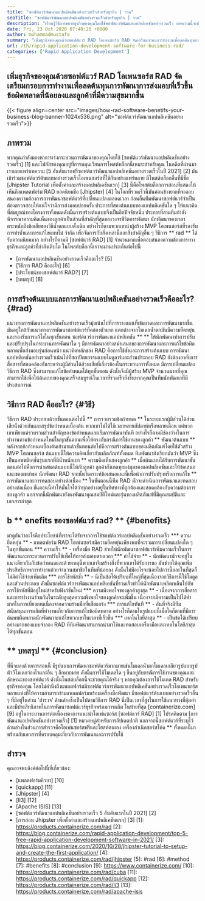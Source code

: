 ```yaml
---
title: "ซอฟต์แวร์พัฒนาแอปพลิเคชันอย่างรวดเร็วสำหรับธุรกิจ | ราด" 
seoTitle: "ซอฟต์แวร์พัฒนาแอปพลิเคชันอย่างรวดเร็วสำหรับธุรกิจ | ราด" 
description: "เรียนรู้วิธีการขยายธุรกิจของคุณโดยใช้ซอฟต์แวร์พัฒนาแอปพลิเคชันอย่างรวดเร็ว บทความนี้จะช่วยให้คุณเข้าใจวิธีการ RAD โอเพ่นซอร์ส" 
date: Fri, 23 Oct 2020 07:40:20 +0000
author: muhammadmustafa
summary: "เพิ่มธุรกิจของคุณด้วยซอฟต์แวร์ RAD โอเพนซอร์ส RAD จัดเตรียมกรอบการทำงานเพื่อลดต้นทุนการพัฒนาการส่งมอบที่เร็วขึ้นข้อผิดพลาดที่น้อยลงและลูกค้าที่มีความสุขมากขึ้น" 
url: /th/rapid-application-development-software-for-business-rad/
categories: ['Rapid Application Development']
---
```


## เพิ่มธุรกิจของคุณด้วยซอฟต์แวร์ RAD โอเพนซอร์ส RAD จัดเตรียมกรอบการทำงานเพื่อลดต้นทุนการพัฒนาการส่งมอบที่เร็วขึ้นข้อผิดพลาดที่น้อยลงและลูกค้าที่มีความสุขมากขึ้น

{{< figure align=center src="images/how-rad-software-benetifs-your-business-blog-banner-1024x536.png" alt="ซอฟต์แวร์พัฒนาแอปพลิเคชันอย่างรวดเร็ว">}}


## ภาพรวม
หากคุณกำลังมองหาการเร่งกระบวนการพัฒนาของคุณโดยใช้ [ซอฟต์แวร์พัฒนาแอปพลิเคชันอย่างรวดเร็ว] [1] และโฟกัสของคุณอยู่ที่การหมุนเวียนการโพสต์บล็อกนี้เหมาะสำหรับคุณ ในอดีตที่ผ่านมาเราเผยแพร่บทความ [5 อันดับแรกฟรีซอฟต์แวร์พัฒนาแอปพลิเคชันอย่างรวดเร็วในปี 2021] [2] มันเข้าร่วมซอฟต์แวร์ต้นแบบอย่างรวดเร็วโอเพนซอร์สที่ใช้กันอย่างแพร่หลาย มีโพสต์บล็อกอื่นที่มีชื่อ [Jhipster Tutorial เพื่อตั้งค่าและสร้างแอปพลิเคชันแรก] [3] นี่คือโพสต์บล็อกการสอนที่แสดงให้เห็นถึงแพลตฟอร์ม RAD ยอดนิยมชื่อ [Jhipster] [4]
ในโลกที่รวดเร็วนี้มันค่อนข้างยากที่จะตอบสนองความต้องการการพัฒนาซอฟต์แวร์ที่เปลี่ยนแปลงตลอดเวลา ก่อนอื่นทีมพัฒนาซอฟต์แวร์จำเป็นต้องตรวจสอบให้แน่ใจว่ามีการส่งมอบบ่อยครั้ง ประการที่สองต้นแบบของแอปพลิเคชันใด ๆ ให้แนวคิดที่สมบูรณ์ของโครงการทั้งหมดดังนั้นการสร้างต้นแบบจึงเป็นอีกปัจจัยหนึ่ง ประการที่สามทีมกำลังพิจารณาความคิดเห็นของลูกค้าเป็นส่วนที่สำคัญที่สุดของวงจรชีวิตการพัฒนา นักพัฒนาของเวลาตระหนักถึงข้อเสียของวิธีน้ำตกแบบดั้งเดิม อย่างไรก็ตามพวกเขานำผู้สร้าง MVP โอเพนซอร์สที่รองรับการทำซ้ำและการแก้ไขแบบไม่ จำกัด
เพื่อจัดการกับสิ่งเหล่านี้และสิ่งสำคัญอื่น ๆ วิธีการ ** rad ** ได้รับความนิยมมาก อย่างไรก็ตามมี [ซอฟต์แวร์ RAD] [1] จำนวนมากเพื่อตอบสนองความต้องการทางธุรกิจและลูกค้าที่กำลังเติบโต
ในโพสต์บล็อกนี้เราจะผ่านประเด็นต่อไปนี้
  * [การพัฒนาแอปพลิเคชันอย่างรวดเร็วคืออะไร? [5]
  * [วิธีการ RAD คืออะไร] [6]
  * [ประโยชน์ของซอฟต์แวร์ RAD?] [7]
  * [บทสรุป] [8]

## การสร้างต้นแบบและการพัฒนาแอปพลิเคชันอย่างรวดเร็วคืออะไร? {#rad}
แนวทางการพัฒนาแอปพลิเคชันอย่างรวดเร็วมุ่งเน้นไปที่การวางแผนที่เข้มงวดและการพัฒนามากขึ้น มันอยู่ใกล้กับแนวทางการพัฒนาซอฟต์แวร์ที่คล่องตัวมาก แตกต่างจากโมเดลน้ำตกมันมีความยืดหยุ่นและรองรับการแก้ไขในทุกขั้นตอน
ซอฟต์แวร์การพัฒนาแอปพลิเคชัน ** ** ให้นักพัฒนาทำการปรับและปรับปรุงในกระบวนการพัฒนาใด ๆ มีการพัฒนาอย่างสม่ำเสมอของการพัฒนาและการแก้ไขข้อผิดพลาดเพื่อส่งมอบรุ่นก่อนหน้า
แนวคิดหลักของ RAD คือการใช้ซ้ำและการสร้างต้นแบบ การพัฒนาแอปพลิเคชันอย่างรวดเร็วเน้นไปที่สถาปัตยกรรมแบบโมดูลาร์และส่วนประกอบ RAD ยังต้องอาศัยการสื่อสารที่สอดคล้องกันระหว่างผู้มีส่วนได้ส่วนเสียที่เกี่ยวข้องในกระบวนการทั้งหมด มีการเปลี่ยนแปลงวิธีการ RAD ซึ่งสามารถแก้ไขข้อกำหนดได้ทุกขั้นตอน ดังนั้นจึงมีผู้สร้าง MVP จำนวนมากที่คุณสามารถใช้เพื่อให้ต้นแบบของคุณเสร็จสมบูรณ์ในเวลาที่รวดเร็วยิ่งขึ้นหากคุณเป็นทีมนักพัฒนาที่มีประสบการณ์

## วิธีการ RAD คืออะไร? {#วิธี}
วิธีการ RAD ประกอบด้วยขั้นตอนต่อไปนี้
** การรวบรวมข้อกำหนด **
ในระยะแรกผู้มีส่วนได้ส่วนเสียนั่งด้วยกันและสรุปข้อกำหนดเบื้องต้น พวกเขาไม่ได้ใช้เวลาหลายสัปดาห์หรือหลายเดือน แต่พวกเขาเพียงแค่รวบรวมส่วนสำคัญของข้อกำหนดและเริ่มการพัฒนาทันที อย่างไรก็ตามมีช่องว่างในการทำงานตามข้อกำหนดใหม่ในทุกขั้นตอนเพื่อให้ตรงกับกรณีการใช้งานของลูกค้า
** พัฒนาต้นแบบ **
หลังจากข้อกำหนดเบื้องต้นเข้ามาแล้วขั้นตอนต่อไปคือการสร้างต้นแบบของผลิตภัณฑ์โดยใช้ตัวสร้าง MVP โอเพนซอร์ส ต้นแบบนี้ให้ความคิดเกี่ยวกับผลิตภัณฑ์ทั้งหมด ทีมพัฒนายังเรียกมันว่า MVP ซึ่งเป็นแอพพลิเคชั่นรุ่นแรกที่มีน้ำหนักเบา
** ความคิดเห็นของลูกค้า **
เมื่อต้นแบบได้รับการพัฒนาขั้นตอนต่อไปคือการนำเสนอต้นแบบนี้ให้กับลูกค้า ลูกค้าสังเกตทุกแง่มุมของแอปพลิเคชันและให้ข้อเสนอแนะของเขา/เธอ นักพัฒนา RAD จากนั้นวิเคราะห์ข้อเสนอแนะนี้เพื่อนำการปรับปรุงหรือการแก้ไข
** การพัฒนาและการทดสอบอย่างต่อเนื่อง **
ในขั้นตอนนี้ทีม RAD มักจะดำเนินการพัฒนาและทดสอบอย่างต่อเนื่อง ขั้นตอนนี้ทำให้มั่นใจได้ว่าทุกอย่างอยู่ในทิศทางที่ถูกต้องและสอดคล้องกับความต้องการของลูกค้า นอกจากนี้นักพัฒนายังคงพัฒนาคุณสมบัติใหม่และรุ่นของผลิตภัณฑ์ที่มีคุณสมบัติและเอกสารล่าสุด

## b ** enefits ของซอฟต์แวร์ rad? ** {#benefits}
มาดูกันว่าอะไรคือประโยชน์ที่เราจะได้รับจากการใช้ซอฟต์แวร์แอปพลิเคชันอย่างรวดเร็ว
  *** ความยืดหยุ่น ** - แพลตฟอร์ม RAD โอเพ่นซอร์สมีความยืดหยุ่นเพียงพอที่จะรวมการเปลี่ยนแปลงใด ๆ ในทุกขั้นตอน
  *** ความเร็ว ** - เครื่องมือ RAD ช่วยให้นักพัฒนาซอฟต์แวร์เพิ่มความเร็วในการพัฒนาและกระบวนการปรับใช้เพื่อให้การส่งมอบตรงเวลา
  *** ค่าใช้จ่าย ** - นักพัฒนามักจะอยู่ในแนวเดียวกันกับข้อกำหนดและด้วยเหตุนี้พวกเขาจึงสร้างสิ่งที่พวกเขาได้รับการขอ มันช่วยให้คุณเพิ่มประสิทธิภาพการทำงานด้วยจำนวนสมาชิกในทีมที่น้อยลง ดังนั้นไม่มีอะไรจะน้อยไปกว่านี้และในที่สุดก็ไม่มีค่าใช้จ่ายเพิ่มเติม
  *** การใช้รหัสซ้ำ ** - นี่เป็นข้อได้เปรียบที่ใหญ่ที่สุดเนื่องจากวิธีการนี้ใช้โมดูลและส่วนประกอบ ดังนั้นซอฟต์แวร์การพัฒนาแอปพลิเคชันที่รวดเร็วทำให้นักพัฒนาเพลิดเพลินไปกับการใช้รหัสที่มีอยู่ใหม่สำหรับฟังก์ชันใหม่
  *** ความพึงพอใจของลูกค้าสูงสุด ** - เนื่องจากการสื่อสารและการทำงานร่วมกันในระดับสูงสุดความพึงพอใจของลูกค้าจะเพิ่มขึ้น เนื่องจากมีความเป็นไปได้ต่ำมากในการเบี่ยงเบนเนื่องจากความร่วมมือที่แข็งแกร่ง
  *** การแก้ไขทันที ** - อันที่จริงมีทีมสนับสนุนการผลิตที่ทำงานเกี่ยวกับการแก้ไขข้อผิดพลาด อย่างไรก็ตามในรูปแบบนี้เมื่อใดก็ตามที่มีการค้นพบผิดพลาดนักพัฒนาจะแก้ไขพวกเขาในเวลาที่เร็วขึ้น
  *** เทคโนโลยีล่าสุด ** - เป็นข้อได้เปรียบอย่างมากของแบบจำลอง RAD ที่ทีมพัฒนาสามารถนำมาใช้และทดสอบเครื่องมือและเทคโนโลยีล่าสุดได้ทุกขั้นตอน

## ** บทสรุป ** {#conclusion}
ที่นี่จบลงด้วยการสอนนี้ มีรูปแบบการพัฒนาซอฟต์แวร์มากมายเช่นโมเดลน้ำตกโมเดลเกลียวรูปแบบรูปตัววีโมเดลว่องไวและอื่น ๆ อีกมากมาย ดังนั้นการใช้โมเดลใด ๆ ขึ้นอยู่กับกรณีการใช้งานของคุณและลักษณะของซอฟต์แวร์ ดังนั้นโพสต์บล็อกนี้จะช่วยคุณได้จริง ๆ หากคุณต้องการใช้โมเดล RAD สำหรับธุรกิจของคุณ โดยไม่คำนึงถึงแพลตฟอร์มมีซอฟต์แวร์การพัฒนาแอปพลิเคชันอย่างรวดเร็วโอเพนซอร์สหลายแห่งที่ให้ความสามารถข้ามแพลตฟอร์มพร้อมเครื่องมือพัฒนา มีซอฟต์แวร์ต้นแบบอย่างรวดเร็วอื่น ๆ ที่มีอยู่ในส่วน 'สำรวจ' ด้านล่างซึ่งเป็นไปตามวิธีการ RAD นี่เป็นเวลาที่สูงในการใช้แนวทางที่คุ้มค่าและมีประสิทธิภาพในการพัฒนาซอฟต์แวร์ธุรกิจพร้อมการผลิต
ในท้ายที่สุด [containerize.com] [9] อยู่ในกระบวนการต่อเนื่องของการแนะนำโอเพ่นซอร์ส [ซอฟต์แวร์ RAD] [1] โปรดติดตาม [การพัฒนาแอปพลิเคชันอย่างรวดเร็ว] [1] หมวดหมู่สำหรับการอัปเดตปกติ นอกจากนี้ซอฟต์แวร์ที่ระบุไว้ด้านล่างในส่วนการสำรวจคือโอเพ่นซอร์สฟรีและโฮสต์ตนเอง เครื่องกำเนิดซอร์สโค้ด ** ทั้งหมดนี้มาพร้อมกับเอกสารที่ครอบคลุมเกี่ยวกับการพัฒนาและการปรับใช้

## สำรวจ
คุณอาจพบลิงค์ต่อไปนี้ที่เกี่ยวข้อง:
  * [แพลตฟอร์มคิวบา] [10]
  * [quickapp] [11]
  * [Jhipster] [4]
  * [li3] [12]
  * [Apache ISIS] [13]
  * [ซอฟต์แวร์พัฒนาแอปพลิเคชันอย่างรวดเร็ว 5 อันดับแรกในปี 2021] [2]
  * [การสอน Jhipster เพื่อตั้งค่าและสร้างแอปพลิเคชันแรก] [3]
[1]: https://products.containerize.com/rad
[2]: https://blog.containerize.com/rapid-application-development/top-5-free-rapid-application-development-software-in-2021/
[3]: https://blog.containerize.com/2020/10/28/jhipster-tutorial-to-setup-and-create-the-first-application/
[4]: https://products.containerize.com/rad/jhipster
[5]: #rad
[6]: #method
[7]: #benefits
[8]: #conclusion
[9]: https://www.containerize.com/
[10]: https://products.containerize.com/rad/cuba
[11]: https://products.containerize.com/rad/quickapp
[12]: https://products.containerize.com/rad/li3
[13]: https://products.containerize.com/rad/apache-isis
